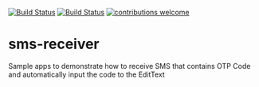 [![Build Status](https://dev.azure.com/stevensiahaan/SMS%20Receiver/_apis/build/status/stevensiahaan.sms-receiver?branchName=master)](https://dev.azure.com/stevensiahaan/SMS%20Receiver/_build/latest?definitionId=1&branchName=master)
[![Build Status](https://travis-ci.org/stevensiahaan/sms-receiver.svg?branch=master)](https://travis-ci.org/stevensiahaan/sms-receiver)
[![contributions welcome](https://img.shields.io/badge/contributions-welcome-brightgreen.svg?style=flat)](https://github.com/stevensiahaan/sms-receiver/pulls)
# sms-receiver
Sample apps to demonstrate how to receive SMS that contains OTP Code and automatically input the code to the EditText
